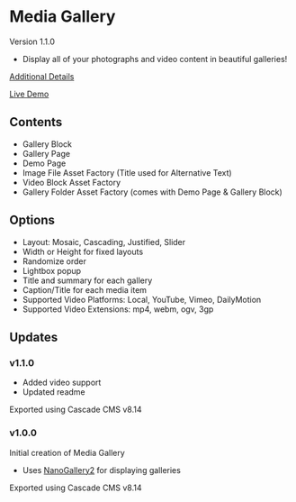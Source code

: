 # Media Gallery
Version 1.1.0
- Display all of your photographs and video content in beautiful galleries!

[Additional Details](https://www.hannonhill.com/resources/exchange/resources/media-gallery.html)

[Live Demo](https://www.hannonhill.com/resources/exchange/media-gallery/)

## Contents
- Gallery Block
- Gallery Page
- Demo Page
- Image File Asset Factory (Title used for Alternative Text)
- Video Block Asset Factory
- Gallery Folder Asset Factory (comes with Demo Page & Gallery Block)

## Options
- Layout: Mosaic, Cascading, Justified, Slider
- Width or Height for fixed layouts
- Randomize order
- Lightbox popup
- Title and summary for each gallery
- Caption/Title for each media item
- Supported Video Platforms: Local, YouTube, Vimeo, DailyMotion
- Supported Video Extensions: mp4, webm, ogv, 3gp

## Updates
### v1.1.0
* Added video support
* Updated readme

Exported using Cascade CMS v8.14

### v1.0.0
Initial creation of Media Gallery

* Uses [NanoGallery2](https://nanogallery2.nanostudio.org/) for displaying galleries

Exported using Cascade CMS v8.14
